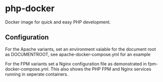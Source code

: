 # php-docker
Docker image for quick and easy PHP development.

## Configuration

For the Apache variants, set an environment vaiable for the document root as DOCUMENTROOT, see apache-docker-compose.yml for an example

For the FPM variants set a Nginx configuration file as demonstrated in fpm-docker-compose.yml. This also shows the PHP FPM and Nginx services running in seperate containers.

